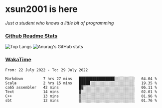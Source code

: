 # xsun2001 is here

*Just a student who knows a little bit of programming*

### [Github Readme Stats](https://github.com/anuraghazra/github-readme-stats)

![Top Langs](https://github-readme-stats.vercel.app/api/top-langs/?username=xsun2001&layout=compact&theme=radical) ![Anurag's GitHub stats](https://github-readme-stats.vercel.app/api?username=xsun2001&show_icons=true&theme=radical)

### [WakaTime](https://wakatime.com)

<!--START_SECTION:waka-->

```text
From: 22 July 2022 - To: 29 July 2022

Markdown         7 hrs 27 mins   ████████████████░░░░░░░░░   64.04 %
Scala            2 hrs 15 mins   █████░░░░░░░░░░░░░░░░░░░░   19.35 %
ca65 assembler   42 mins         █▓░░░░░░░░░░░░░░░░░░░░░░░   06.11 %
Text             14 mins         ▓░░░░░░░░░░░░░░░░░░░░░░░░   02.01 %
C++              13 mins         ▒░░░░░░░░░░░░░░░░░░░░░░░░   01.96 %
sbt              12 mins         ▒░░░░░░░░░░░░░░░░░░░░░░░░   01.76 %
```

<!--END_SECTION:waka-->
